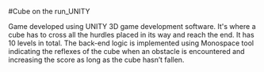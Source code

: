 #Cube on the run_UNITY

Game developed using UNITY 3D game development software.
It's where a cube has to cross all the hurdles placed in its way and reach the end.
It has 10 levels in total.
The back-end logic is implemented using Monospace tool indicating the reflexes of the cube
when an obstacle is encountered and increasing the score as long as the cube hasn’t fallen.
